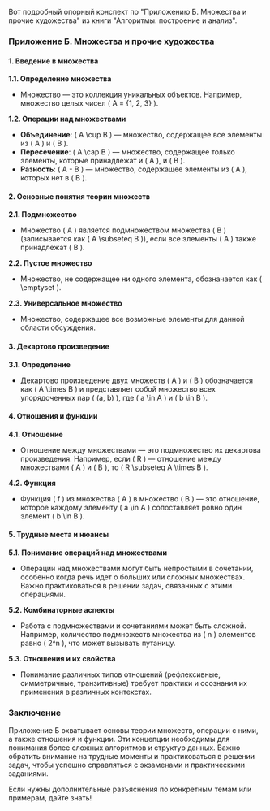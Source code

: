 Вот подробный опорный конспект по "Приложению Б. Множества и прочие художества" из книги "Алгоритмы: построение и анализ".

### Приложение Б. Множества и прочие художества

#### 1. Введение в множества

**1.1. Определение множества**
- Множество — это коллекция уникальных объектов. Например, множество целых чисел \( A = \{1, 2, 3\} \).

**1.2. Операции над множествами**
- **Объединение**: \( A \cup B \) — множество, содержащее все элементы из \( A \) и \( B \).
- **Пересечение**: \( A \cap B \) — множество, содержащее только элементы, которые принадлежат и \( A \), и \( B \).
- **Разность**: \( A - B \) — множество, содержащее элементы из \( A \), которых нет в \( B \).

#### 2. Основные понятия теории множеств

**2.1. Подмножество**
- Множество \( A \) является подмножеством множества \( B \) (записывается как \( A \subseteq B \)), если все элементы \( A \) также принадлежат \( B \).

**2.2. Пустое множество**
- Множество, не содержащее ни одного элемента, обозначается как \( \emptyset \).

**2.3. Универсальное множество**
- Множество, содержащее все возможные элементы для данной области обсуждения.

#### 3. Декартово произведение

**3.1. Определение**
- Декартово произведение двух множеств \( A \) и \( B \) обозначается как \( A \times B \) и представляет собой множество всех упорядоченных пар \( (a, b) \), где \( a \in A \) и \( b \in B \).

#### 4. Отношения и функции

**4.1. Отношение**
- Отношение между множествами — это подмножество их декартова произведения. Например, если \( R \) — отношение между множествами \( A \) и \( B \), то \( R \subseteq A \times B \).

**4.2. Функция**
- Функция \( f \) из множества \( A \) в множество \( B \) — это отношение, которое каждому элементу \( a \in A \) сопоставляет ровно один элемент \( b \in B \).

#### 5. Трудные места и нюансы

**5.1. Понимание операций над множествами**
- Операции над множествами могут быть непростыми в сочетании, особенно когда речь идет о больших или сложных множествах. Важно практиковаться в решении задач, связанных с этими операциями.

**5.2. Комбинаторные аспекты**
- Работа с подмножествами и сочетаниями может быть сложной. Например, количество подмножеств множества из \( n \) элементов равно \( 2^n \), что может вызывать путаницу.

**5.3. Отношения и их свойства**
- Понимание различных типов отношений (рефлексивные, симметричные, транзитивные) требует практики и осознания их применения в различных контекстах.

### Заключение
Приложение Б охватывает основы теории множеств, операции с ними, а также отношения и функции. Эти концепции необходимы для понимания более сложных алгоритмов и структур данных. Важно обратить внимание на трудные моменты и практиковаться в решении задач, чтобы успешно справляться с экзаменами и практическими заданиями.

Если нужны дополнительные разъяснения по конкретным темам или примерам, дайте знать!